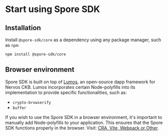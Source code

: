 
# Start using Spore SDK

## Installation

Install `@spore-sdk/core` as a dependency using any package manager, such as `npm`:

```shell
npm install @spore-sdk/core
```

## Browser environment

Spore SDK is built on top of [Lumos](https://github.com/ckb-js/lumos), an open-source dapp framework for Nervos CKB. Lumos incorporates certain Node-polyfills into its implementation to provide specific functionalities, such as:

- `crypto-browserify` 
- `buffer`

If you wish to use the Spore SDK in a browser environment, it's important to manually add Node-polyfills to your application. This ensures that the Spore SDK functions properly in the browser. Visit: [CRA, Vite, Webpack or Other](https://lumos-website.vercel.app/recipes/cra-vite-webpack-or-other).
